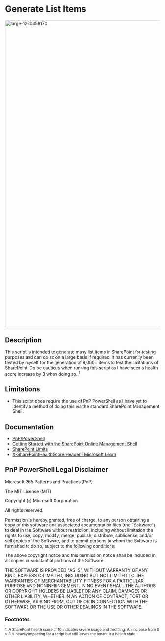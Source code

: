 # Generate List Items
<img width="1000" alt="large-1260358170" src="https://github.com/DravenWB/Microsoft_PowerShell_Scripts/assets/46582061/4ece54c7-82a2-46de-b62b-819df71ef3f9"> 

## Description
This script is intended to generate many list items in SharePoint for testing purposes and can do so on a large basis if required. It has currently been tested by myself for the generation of 9,000+ items to test the limitations of SharePoint. Do be cautious when running this script as I have seen a health score increase by 3 when doing so. <sup>1</sup>

## Limitations
- This script does require the use of PnP PowerShell as I have yet to identify a method of doing this via the standard SharePoint Management Shell.

## Documentation
- [PnP/PowerShell](https://github.com/pnp/powershell)
- [Getting Started with the SharePoint Online Management Shell](https://learn.microsoft.com/en-us/powershell/sharepoint/sharepoint-online/connect-sharepoint-online)
- [SharePoint Limits](https://learn.microsoft.com/en-us/office365/servicedescriptions/sharepoint-online-service-description/sharepoint-online-limits)
- [X-SharePointHealthScore Header | Microsoft Learn](https://learn.microsoft.com/en-us/openspecs/sharepoint_protocols/ms-wsshp/c60ddeb6-4113-4a73-9e97-26b5c3907d33)

## PnP PowerShell Legal Disclaimer
Microsoft 365 Patterns and Practices (PnP)

The MIT License (MIT)

Copyright (c) Microsoft Corporation

All rights reserved.

Permission is hereby granted, free of charge, to any person obtaining a copy
of this software and associated documentation files (the "Software"), to deal
in the Software without restriction, including without limitation the rights
to use, copy, modify, merge, publish, distribute, sublicense, and/or sell
copies of the Software, and to permit persons to whom the Software is
furnished to do so, subject to the following conditions:

The above copyright notice and this permission notice shall be included in all
copies or substantial portions of the Software.

THE SOFTWARE IS PROVIDED "AS IS", WITHOUT WARRANTY OF ANY KIND, EXPRESS OR
IMPLIED, INCLUDING BUT NOT LIMITED TO THE WARRANTIES OF MERCHANTABILITY,
FITNESS FOR A PARTICULAR PURPOSE AND NONINFRINGEMENT. IN NO EVENT SHALL THE
AUTHORS OR COPYRIGHT HOLDERS BE LIABLE FOR ANY CLAIM, DAMAGES OR OTHER
LIABILITY, WHETHER IN AN ACTION OF CONTRACT, TORT OR OTHERWISE, ARISING FROM,
OUT OF OR IN CONNECTION WITH THE SOFTWARE OR THE USE OR OTHER DEALINGS IN THE
SOFTWARE.

### Footnotes
<sup>1. A SharePoint health score of 10 indicates severe usage and throttling. An increase from 0 > 3 is heavily impacting for a script but still leaves the tenant in a health state. </sup>
